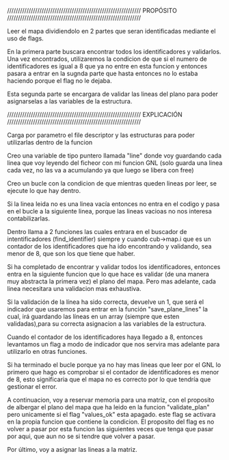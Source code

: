 //////////////////////////////////////////////////////////////
PROPÓSITO
//////////////////////////////////////////////////////////////

Leer el mapa dividiendolo en 2 partes que seran identificadas mediante el uso de flags.

En la primera parte buscara encontrar todos los identificadores y validarlos. Una vez encontrados, utilizaremos la condicion de que si el numero de identificadores es igual a 8 que ya no entre en esta funcion y entonces pasara a entrar en la sugnda parte que hasta entonces no lo estaba haciendo porque el flag no le dejaba.

Esta segunda parte se encargara de validar las lineas del plano para poder asignarselas a las variables de la estructura.




//////////////////////////////////////////////////////////////
EXPLICACIÓN
//////////////////////////////////////////////////////////////

Carga por parametro el file descriptor y las estructuras para poder utilizarlas dentro de la funcion

Creo una variable de tipo puntero llamada "line" donde voy guardando cada linea que voy leyendo del ficheor con mi funcion GNL (solo guarda una linea cada vez, no las va a acumulando ya que luego se libera con free)

Creo un bucle con la condicion de que mientras queden lineas por leer, se ejecute lo que hay dentro.

Si la linea leida no es una linea vacía entonces no entra en el codigo y pasa en el bucle a la siguiente linea, porque las lineas vacioas no nos interesa contabilizarlas.

Dentro llama a 2 funciones las cuales entrara en el buscador de intentificadores (find_identifier) siempre y cuando cub->map.i que es un contador de los identificadores que ha ido encontrando y validando, sea menor de 8, que son los que tiene que haber.

Si ha completado de encontrar y validar todos los identificadores, entonces entra en la siguiente funcion que lo que hace es validar (de una manera muy abstracta la primera vez) el plano del mapa.
Pero mas adelante, cada linea necesitara una validacion mas exhaustiva.

Si la validación de la línea ha sido correcta, devuelve un 1, que será el indicador que usaremos para entrar en la función "save_plane_lines" la cual, irá guardando las líneas en un array (siempre que esten validadas),para su correcta asignacion a las variables de la estructura.

Cuando el contador de los identificadores haya llegado a 8, entonces levantamos un flag a modo de indicador que nos servira mas adelante para utilizarlo en otras funciones.

Si ha terminado el bucle porque ya no hay mas lineas que leer por el GNL lo primero que hago es comprobar si el contador de identificadores es menor de 8, esto significaria que el mapa no es correcto por lo que tendría que gestionar el error.

A continuacion, voy a reservar memoria para una matriz, con el proposito de albergar el plano del mapa que ha leido en la funcion "validate_plan" pero unicamente si el flag "values_ok" esta apagado. este flag se activara en la propia funcion que contiene la condicion. El proposito del flag es no volver a pasar por esta funcion las siguientes veces que tenga que pasar por aqui, que aun no se si tendre que volver a pasar.

Por último, voy a asignar las lineas a la matriz.
